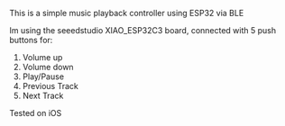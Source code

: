 This is a simple music playback controller using ESP32 via BLE

Im using the seeedstudio XIAO_ESP32C3 board, connected with 5 push buttons for:
1. Volume up
2. Volume down
3. Play/Pause
4. Previous Track
5. Next Track

Tested on iOS
